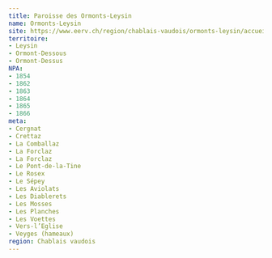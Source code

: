 ```yaml
---
title: Paroisse des Ormonts-Leysin
name: Ormonts-Leysin
site: https://www.eerv.ch/region/chablais-vaudois/ormonts-leysin/accueil
territoire:
- Leysin
- Ormont-Dessous
- Ormont-Dessus
NPA:
- 1854
- 1862
- 1863
- 1864
- 1865
- 1866
meta:
- Cergnat
- Crettaz
- La Comballaz
- La Forclaz
- La Forclaz
- Le Pont-de-la-Tine
- Le Rosex
- Le Sépey
- Les Aviolats
- Les Diablerets
- Les Mosses
- Les Planches
- Les Voettes
- Vers-l’Eglise
- Veyges (hameaux)
region: Chablais vaudois
---
```

